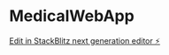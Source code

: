 # MedicalWebApp

[Edit in StackBlitz next generation editor ⚡️](https://stackblitz.com/~/github.com/Mahmoud-Badawy1/MedicalWebApp)